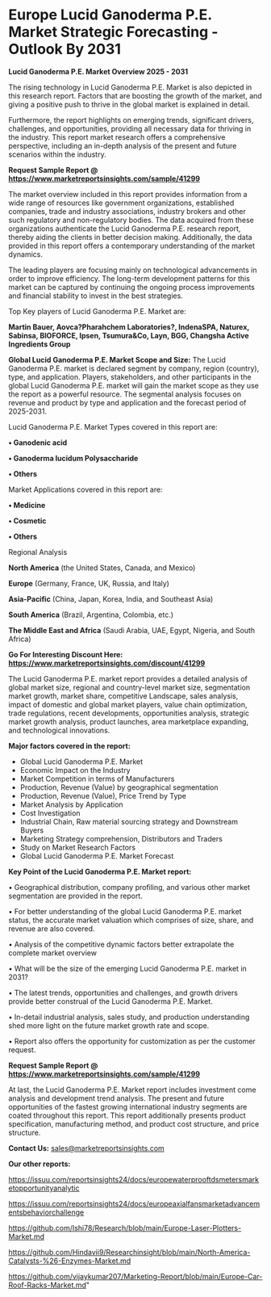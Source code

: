 # Europe Lucid Ganoderma P.E. Market Strategic Forecasting - Outlook By 2031

<Strong> Lucid Ganoderma P.E. Market Overview 2025 - 2031</strong>

The rising technology in Lucid Ganoderma P.E. Market is also depicted in this research report. Factors that are boosting the growth of the market, and giving a positive push to thrive in the global market is explained in detail.

Furthermore, the report highlights on emerging trends, significant drivers, challenges, and opportunities, providing all necessary data for thriving in the industry. This report market research offers a comprehensive perspective, including an in-depth analysis of the present and future scenarios within the industry.

<strong>Request Sample Report @ <a href=https://www.marketreportsinsights.com/sample/41299>https://www.marketreportsinsights.com/sample/41299</a></strong>

The market overview included in this report provides information from a wide range of resources like government organizations, established companies, trade and industry associations, industry brokers and other such regulatory and non-regulatory bodies. The data acquired from these organizations authenticate the Lucid Ganoderma P.E. research report, thereby aiding the clients in better decision making. Additionally, the data provided in this report offers a contemporary understanding of the market dynamics.

The leading players are focusing mainly on technological advancements in order to improve efficiency. The long-term development patterns for this market can be captured by continuing the ongoing process improvements and financial stability to invest in the best strategies.

Top Key players of Lucid Ganoderma P.E. Market are:

<strong>Martin Bauer, Aovca?Pharahchem Laboratories?, IndenaSPA, Naturex, Sabinsa, BIOFORCE, Ipsen, Tsumura&Co, Layn, BGG, Changsha Active Ingredients Group</strong>

<strong><b>Global Lucid Ganoderma P.E. Market Scope and Size:</b></strong>
The Lucid Ganoderma P.E. market is declared segment by company, region (country), type, and application. Players, stakeholders, and other participants in the global Lucid Ganoderma P.E. market will gain the market scope as they use the report as a powerful resource. The segmental analysis focuses on revenue and product by type and application and the forecast period of 2025-2031.

Lucid Ganoderma P.E. Market Types covered in this report are:

<strong>•  Ganodenic acid

•  Ganoderma lucidum Polysaccharide

•  Others</strong>

Market Applications covered in this report are:

<strong>•  Medicine

•  Cosmetic

•  Others</strong> 

Regional Analysis

<strong>North America</strong> (the United States, Canada, and Mexico)

<strong>Europe</strong> (Germany, France, UK, Russia, and Italy)

<strong>Asia-Pacific</strong> (China, Japan, Korea, India, and Southeast Asia)

<strong>South America</strong> (Brazil, Argentina, Colombia, etc.)

<strong>The Middle East and Africa</strong> (Saudi Arabia, UAE, Egypt, Nigeria, and South Africa)

<strong>Go For Interesting Discount Here: <a href=https://www.marketreportsinsights.com/discount/41299>https://www.marketreportsinsights.com/discount/41299</a></strong>

The Lucid Ganoderma P.E. market report provides a detailed analysis of global market size, regional and country-level market size, segmentation market growth, market share, competitive Landscape, sales analysis, impact of domestic and global market players, value chain optimization, trade regulations, recent developments, opportunities analysis, strategic market growth analysis, product launches, area marketplace expanding, and technological innovations.

<strong><b>Major factors covered in the report:</b></strong>
<ul>
  <li>Global Lucid Ganoderma P.E. Market </li>
  <li>Economic Impact on the Industry</li>
  <li>Market Competition in terms of Manufacturers</li>
  <li>Production, Revenue (Value) by geographical segmentation</li>
  <li>Production, Revenue (Value), Price Trend by Type</li>
  <li>Market Analysis by Application</li>
  <li>Cost Investigation</li>
  <li>Industrial Chain, Raw material sourcing strategy and Downstream Buyers</li>
  <li>Marketing Strategy comprehension, Distributors and Traders</li>
  <li>Study on Market Research Factors</li>
  <li>Global Lucid Ganoderma P.E. Market Forecast</li>
</ul>

<strong><b>Key Point of the Lucid Ganoderma P.E. Market report:</b></strong>

• Geographical distribution, company profiling, and various other market segmentation are provided in the report.

• For better understanding of the global Lucid Ganoderma P.E. market status, the accurate market valuation which comprises of size, share, and revenue are also covered.

• Analysis of the competitive dynamic factors better extrapolate the complete market overview

• What will be the size of the emerging Lucid Ganoderma P.E. market in 2031?

• The latest trends, opportunities and challenges, and growth drivers provide better construal of the Lucid Ganoderma P.E. Market.

• In-detail industrial analysis, sales study, and production understanding shed more light on the future market growth rate and scope.

• Report also offers the opportunity for customization as per the customer request.

<strong>Request Sample Report @ <a href=https://www.marketreportsinsights.com/sample/41299>https://www.marketreportsinsights.com/sample/41299</a></strong>

At last, the Lucid Ganoderma P.E. Market report includes investment come analysis and development trend analysis. The present and future opportunities of the fastest growing international industry segments are coated throughout this report. This report additionally presents product specification, manufacturing method, and product cost structure, and price structure.

<strong>Contact Us:</strong>
sales@marketreportsinsights.com

<strong>Our other reports:</strong>

<a href=https://issuu.com/reportsinsights24/docs/europewaterprooftdsmetersmarketopportunityanalytic>https://issuu.com/reportsinsights24/docs/europewaterprooftdsmetersmarketopportunityanalytic</a>

<a href=https://issuu.com/reportsinsights24/docs/europeaxialfansmarketadvancementsbehaviorchallenge>https://issuu.com/reportsinsights24/docs/europeaxialfansmarketadvancementsbehaviorchallenge</a>

<a href=https://github.com/Ishi78/Research/blob/main/Europe-Laser-Plotters-Market.md>https://github.com/Ishi78/Research/blob/main/Europe-Laser-Plotters-Market.md</a>

<a href=https://github.com/Hindavii9/Researchinsight/blob/main/North-America-Catalysts-%26-Enzymes-Market.md>https://github.com/Hindavii9/Researchinsight/blob/main/North-America-Catalysts-%26-Enzymes-Market.md</a>

<a href=https://github.com/vijaykumar207/Marketing-Report/blob/main/Europe-Car-Roof-Racks-Market.md>https://github.com/vijaykumar207/Marketing-Report/blob/main/Europe-Car-Roof-Racks-Market.md</a>"
